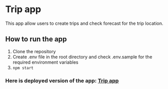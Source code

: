 # Trip app
This app allow users to create trips and check forecast for the trip location.

## How to run the app
1. Clone the repository
2. Create .env file in the root directory and check .env.sample for the required environment variables
3. `npm start`
### Here is deployed version of the app: [Trip app](https://dynamic-vacherin-e56501.netlify.app)
